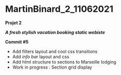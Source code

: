 # MartinBinard_2_11062021
**Projet 2**

***A fresh stylish vacation booking static webiste***

**Commit #5**

* Add filters layout and cool css transitions
* Add _info bar_ layout and css
* Add html structure to sections to Marseille lodging
* Work in progress : Section grid display